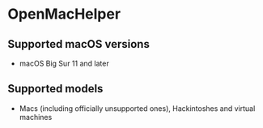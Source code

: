 # OpenMacHelper

## Supported macOS versions
* macOS Big Sur 11 and later

## Supported models
* Macs (including officially unsupported ones), Hackintoshes and virtual machines

